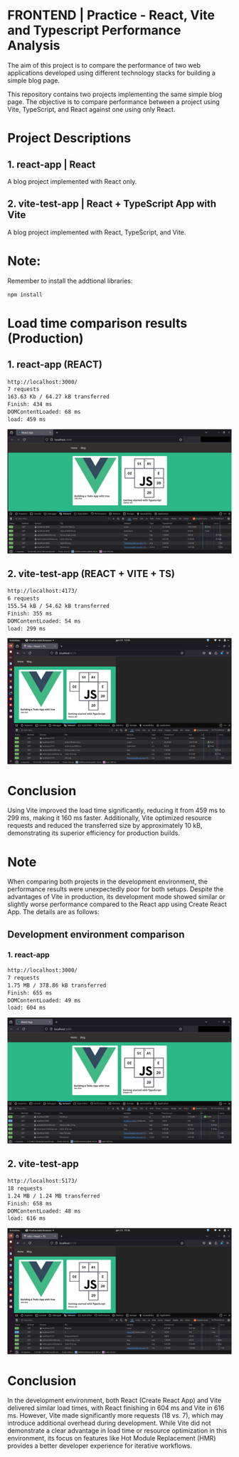 # FRONTEND | Practice - React, Vite and Typescript Performance Analysis

The aim of this project is to compare the performance of two web applications developed using different technology stacks for building a simple blog page.

This repository contains two projects implementing the same simple blog page. The objective is to compare performance between a project using Vite, TypeScript, and React against one using only React.


# Project Descriptions


## 1. react-app | React
A blog project implemented with React only.


## 2. vite-test-app | React + TypeScript App with Vite
A blog project implemented with React, TypeScript, and Vite.


# Note:

Remember to install the addtional libraries:

```bash
npm install
```

# Load time comparison results (Production)

## 1. react-app (REACT)

```bash
http://localhost:3000/
7 requests
163.63 Kb / 64.27 kB transferred
Finish: 434 ms
DOMContentLoaded: 68 ms
load: 459 ms
```

![React Production](react-prod.png)


## 2. vite-test-app (REACT + VITE + TS)

```bash
http://localhost:4173/  
6 requests
155.54 kB / 54.62 kB transferred
Finish: 355 ms
DOMContentLoaded: 54 ms
load: 299 ms
```

![Vite Production](vite-prod.png)



# Conclusion

Using Vite improved the load time significantly, reducing it from 459 ms to 299 ms, making it 160 ms faster. Additionally, Vite optimized resource requests and reduced the transferred size by approximately 10 kB, demonstrating its superior efficiency for production builds.


# Note

When comparing both projects in the development environment, the performance results were unexpectedly poor for both setups. Despite the advantages of Vite in production, its development mode showed similar or slightly worse performance compared to the React app using Create React App. The details are as follows:


## Development environment comparison

### 1. react-app

```bash
http://localhost:3000/
7 requests
1.75 MB / 378.86 kB transferred
Finish: 655 ms
DOMContentLoaded: 49 ms
load: 604 ms
```

![React Development](react-dev.png)

## 2. vite-test-app

```bash
http://localhost:5173/ 
18 requests
1.24 MB / 1.24 MB transferred
Finish: 658 ms
DOMContentLoaded: 48 ms
load: 616 ms
```
![Vite Development](vite-dev.png)

# Conclusion

In the development environment, both React (Create React App) and Vite delivered similar load times, with React finishing in 604 ms and Vite in 616 ms. However, Vite made significantly more requests (18 vs. 7), which may introduce additional overhead during development. While Vite did not demonstrate a clear advantage in load time or resource optimization in this environment, its focus on features like Hot Module Replacement (HMR) provides a better developer experience for iterative workflows.
